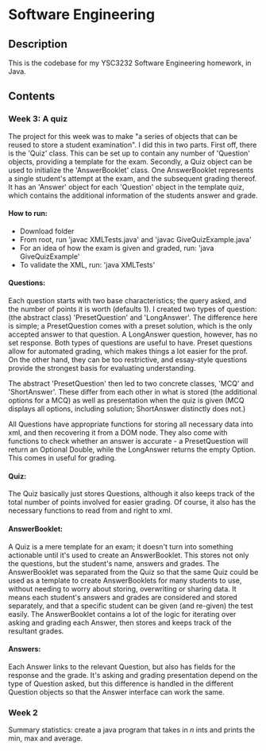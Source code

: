 # Software Engineering

## Description

This is the codebase for my YSC3232 Software Engineering homework, in Java.

## Contents

### Week 3: A quiz

The project for this week was to make "a series of objects that can be reused to store a student examination". I did this in two parts. First off, there is the 'Quiz' class. This can be set up to contain any number of 'Question' objects, providing a template for the exam. Secondly, a Quiz object can be used to initialize the 'AnswerBooklet' class. One AnswerBooklet represents a single student's attempt at the exam, and the subsequent grading thereof. It has an 'Answer' object for each 'Question' object in the template quiz, which contains the additional information of the students answer and grade.

#### How to run:
* Download folder
* From root, run 'javac XMLTests.java' and 'javac GiveQuizExample.java'
* For an idea of how the exam is given and graded, run: 'java GiveQuizExample'
* To validate the XML, run: 'java XMLTests'

#### Questions: 
Each question starts with two base characteristics; the query asked, and the number of points it is worth (defaults 1). I created two types of question: (the abstract class) 'PresetQuestion' and 'LongAnswer'. The difference here is simple; a PresetQuestion comes with a preset solution, which is the only accepted answer to that question. A LongAnswer question, however, has no set response. Both types of questions are useful to have. Preset questions allow for automated grading, which makes things a lot easier for the prof. On the other hand, they can be too restrictive, and essay-style questions provide the strongest basis for evaluating understanding.

The abstract 'PresetQuestion' then led to two concrete classes, 'MCQ' and 'ShortAnswer'. These differ from each other in what is stored (the additional options for a MCQ) as well as presentation when the quiz is given (MCQ displays all options, including solution; ShortAnswer distinctly does not.)

All Questions have appropriate functions for storing all necessary data into xml, and then recovering it from a DOM node. They also come with functions to check whether an answer is accurate - a PresetQuestion will return an Optional Double, while the LongAnswer returns the empty Option. This comes in useful for grading.

#### Quiz:
The Quiz basically just stores Questions, although it also keeps track of the total number of points involved for easier grading. Of course, it also has the necessary functions to read from and right to xml.

#### AnswerBooklet:
A Quiz is a mere template for an exam; it doesn't turn into something actionable until it's used to create an AnswerBooklet. This stores not only the questions, but the student's name, answers and grades. The AnswerBooklet was separated from the Quiz so that the same Quiz could be used as a template to create AnswerBooklets for many students to use, without needing to worry about storing, overwriting or sharing data. It means each student's answers and grades are considered and stored separately, and that a specific student can be given (and re-given) the test easily. The AnswerBooklet contains a lot of the logic for iterating over asking and grading each Answer, then stores and keeps track of the resultant grades.

#### Answers:
Each Answer links to the relevant Question, but also has fields for the response and the grade. It's asking and grading presentation depend on the type of Question asked, but this difference is handled in the different Question objects so that the Answer interface can work the same. 



### Week 2

Summary statistics: create a java program that takes in *n* ints and prints the min, max and average.